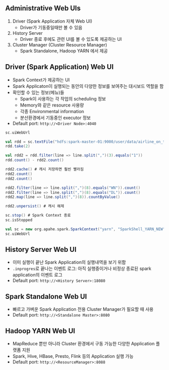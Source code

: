 ## Administrative Web UIs

1. Driver (Spark Application 자체 Web UI)
    - Driver가 기동중일때만 볼 수 있음
2. History Server
    - Driver 종료 후에도 관련 UI를 볼 수 있도록 제공하는 UI
3. Cluster Manager (Cluster Resource Manager)
    - Spark Standalone, Hadoop YARN 에서 제공
    

## Driver (Spark Application) Web UI

- Spark Context가 제공하는 UI
- Spark Applicaton이 실행되는 동안의 다양한 정보를 보여주는 대시보드 역할을 함
- 확인할 수 있는 정보(메뉴)들
    - Spark이 사용하는 각 작업의 scheduling 정보
    - Memory와 같은 resource 사용량
    - 각종 Environmental information
    - 분산환경에서 기동중인 executor 정보
- Default port: `http://<Driver Node>:4040`

```scala
sc.uiWebUrl

val rdd = sc.textFile("hdfs:spark-master-01:9000/user/data/airline_on_time")
rdd.take(2)

val rdd2 = rdd.filter(line => line.split(",")(3).equals("1"))
rdd.count() - rdd2.count()

rdd2.cache() # 캐시 저장하면 훨씬 빨라짐
rdd2.count()
rdd2.count()

rdd2.filter(line => line.split(",")(8).equals("WN")).count()
rdd2.filter(line => line.split(",")(8).equals("DL")).count()
rdd2.map(line => line.split(",")(8)).countByValue()

rdd2.unpersist() # 캐시 해제

sc.stop() # Spark Context 종료
sc.isStopped

val sc = new org.apahe.spark.SparkContext("yarn", "SparkShell_YARN_NEW")
sc.uiWebUrl
```

## History Server Web UI

- 이미 실행이 끝난 Spark Application의 실행내역을 보기 위함
- `.inprogres`로 끝나는 이벤트 로그: 아직 실행중이거나 비정상 종료된 spark application의 이벤트 로그
- Default port: `http://<History Server>:18080`

## Spark Standalone Web UI

- 빠르고 가벼운 Spark Application 전용 Cluster Manager가 필요할 때 사용
- Default port: `http://<Standalone Master>:8080`

## Hadoop YARN Web UI

- MapReduce 뿐만 아니라 Cluster 환경에서 구동 가능한 다양한 Application 플랫폼 지원
- Spark, Hive, HBase, Presto, Flink 등의 Application 실행 가능
- Default port: `http://<ResourceManager>:8088`
 